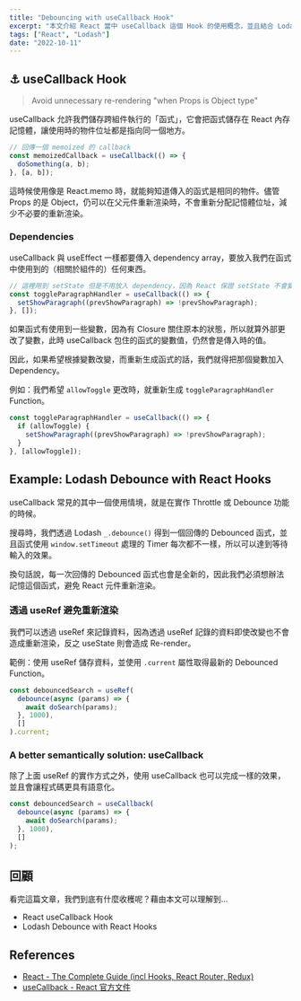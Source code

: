 ```yaml
---
title: "Debouncing with useCallback Hook"
excerpt: "本文介紹 React 當中 useCallback 這個 Hook 的使用概念，並且結合 Lodash 實作 Debouncing Search 的功能幫助理解 useCallback 的作用。"
tags: ["React", "Lodash"]
date: "2022-10-11"
---
```


## ⚓ useCallback Hook

> Avoid unnecessary re-rendering "when Props is Object type"

useCallback 允許我們儲存跨組件執行的「函式」，它會把函式儲存在 React 內存記憶體，讓使用時的物件位址都是指向同一個地方。

```jsx
// 回傳一個 memoized 的 callback
const memoizedCallback = useCallback(() => {
  doSomething(a, b);
}, [a, b]);
```

這時候使用像是 React.memo 時，就能夠知道傳入的函式是相同的物件。儘管 Props 的是 Object，仍可以在父元件重新渲染時，不會重新分配記憶體位址，減少不必要的重新渲染。

### Dependencies

useCallback 與 useEffect 一樣都要傳入 dependency array，要放入我們在函式中使用到的（相關於組件的）任何東西。

```jsx
// 這裡用到 setState 但是不用放入 dependency，因為 React 保證 setState 不會變化
const toggleParagraphHandler = useCallback(() => {
  setShowParagraph((prevShowParagraph) => !prevShowParagraph);
}, []);
```

如果函式有使用到一些變數，因為有 Closure 關住原本的狀態，所以就算外部更改了變數，此時 useCallback 包住的函式的變數值，仍然會是傳入時的值。

因此，如果希望根據變數改變，而重新生成函式的話，我們就得把那個變數加入 Dependency。

例如：我們希望 `allowToggle` 更改時，就重新生成 `toggleParagraphHandler` Function。

```jsx
const toggleParagraphHandler = useCallback(() => {
  if (allowToggle) {
    setShowParagraph((prevShowParagraph) => !prevShowParagraph);
  }
}, [allowToggle]);
```

## Example: Lodash Debounce with React Hooks

useCallback 常見的其中一個使用情境，就是在實作 Throttle 或 Debounce 功能的時候。

搜尋時，我們透過 Lodash `_.debounce()` 得到一個回傳的 Debounced 函式，並且函式使用 `window.setTimeout` 處理的 Timer 每次都不一樣，所以可以達到等待輸入的效果。

換句話說，每一次回傳的 Debounced 函式也會是全新的，因此我們必須想辦法記憶這個函式，避免 React 元件重新渲染。

### 透過 useRef 避免重新渲染

我們可以透過 useRef 來記錄資料，因為透過 useRef 記錄的資料即使改變也不會造成重新渲染，反之 useState 則會造成 Re-render。

範例：使用 useRef 儲存資料，並使用 `.current` 屬性取得最新的 Debounced Function。

```jsx
const debouncedSearch = useRef(
  debounce(async (params) => {
    await doSearch(params);
  }, 1000),
  []
).current;
```

### A better semantically solution: useCallback

除了上面 useRef 的實作方式之外，使用 useCallback 也可以完成一樣的效果，並且會讓程式碼更具有語意化。

```jsx
const debouncedSearch = useCallback(
  debounce(async (params) => {
    await doSearch(params);
  }, 1000),
  []
);
```

## 回顧

看完這篇文章，我們到底有什麼收穫呢？藉由本文可以理解到…

- React useCallback Hook
- Lodash Debounce with React Hooks

## References

- [React - The Complete Guide (incl Hooks, React Router, Redux)](https://www.udemy.com/course/react-the-complete-guide-incl-redux/)
- [useCallback - React 官方文件](https://zh-hant.reactjs.org/docs/hooks-reference.html#usecallback)
